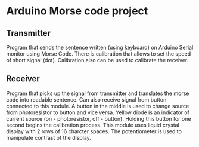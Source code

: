 # Arduino Morse code project

## Transmitter
Program that sends the sentence written (using keyboard) on Arduino Serial monitor using Morse Code. There is calibration that allows to set the speed of short signal (dot). Calibration also can be used to calibrate the receiver.

## Receiver
Program that picks up the signal from transmitter and translates the morse code into readable sentence. Can also receive signal from button connected to this module.
A button in the middle is used to change source from photoresistor to button and vice versa. Yellow diode is an indicator of current source (on - photoresistor, off - button). Holding this button for one second begins the calibration process.
This module uses liquid crystal display with 2 rows of 16 charcter spaces. The potentiometer is used to manipulate contrast of the display.
